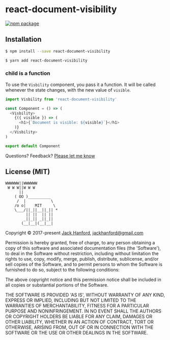 # react-document-visibility

[![npm package][npm-badge]][npm]

## Installation

```sh
$ npm install --save react-document-visibility
```

```sh
$ yarn add react-document-visibility
```

### child is a function

To use the `Visbility` component, you pass it a function. It will be called whenever the state changes, with the new value of `visible`.

```js
import Visbility from 'react-document-visibility'

const Component = () => (
  <Visbility>
    {({ visible }) => (
      <h1>{`Document is visible: ${visible}`}</h1>
    )}
  </Visbility>
)

export default Component
```

[npm-badge]: https://img.shields.io/npm/v/react-document-visibility.png?style=flat-square
[npm]: https://www.npmjs.org/package/react-document-visibility

Questions? Feedback? [Please let me know](https://github.com/hanford/react-document-visibility/issues/new)

## License (MIT)

```
WWWWWW||WWWWWW
 W W W||W W W
      ||
    ( OO )__________
     /  |           \
    /o o|    MIT     \
    \___/||_||__||_|| *
         || ||  || ||
        _||_|| _||_||
       (__|__|(__|__|
```
Copyright © 2017-present [Jack Hanford](http://jackhanford.com), jackhanford@gmail.com

Permission is hereby granted, free of charge, to any person obtaining a copy of this software and associated documentation files (the 'Software'), to deal in the Software without restriction, including without limitation the rights to use, copy, modify, merge, publish, distribute, sublicense, and/or sell copies of the Software, and to permit persons to whom the Software is furnished to do so, subject to the following conditions:

The above copyright notice and this permission notice shall be included in all copies or substantial portions of the Software.

THE SOFTWARE IS PROVIDED 'AS IS', WITHOUT WARRANTY OF ANY KIND, EXPRESS OR IMPLIED, INCLUDING BUT NOT LIMITED TO THE WARRANTIES OF MERCHANTABILITY, FITNESS FOR A PARTICULAR PURPOSE AND NONINFRINGEMENT. IN NO EVENT SHALL THE AUTHORS OR COPYRIGHT HOLDERS BE LIABLE FOR ANY CLAIM, DAMAGES OR OTHER LIABILITY, WHETHER IN AN ACTION OF CONTRACT, TORT OR OTHERWISE, ARISING FROM, OUT OF OR IN CONNECTION WITH THE SOFTWARE OR THE USE OR OTHER DEALINGS IN THE SOFTWARE.
